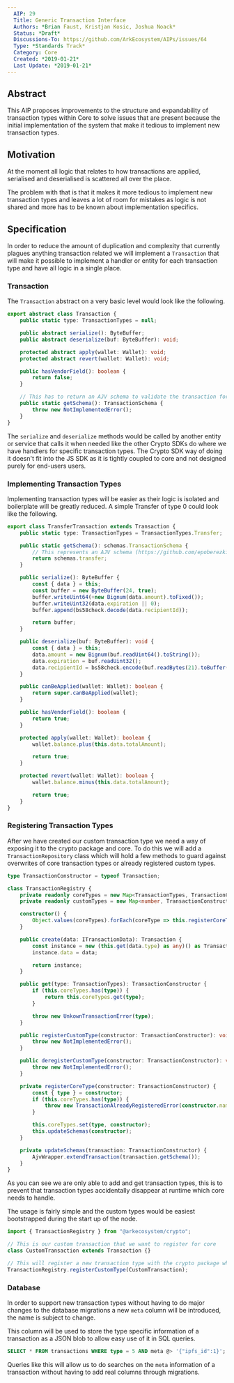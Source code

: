 ```yaml
---
  AIP: 29
  Title: Generic Transaction Interface
  Authors: *Brian Faust, Kristjan Kosic, Joshua Noack*
  Status: *Draft*
  Discussions-To: https://github.com/ArkEcosystem/AIPs/issues/64
  Type: *Standards Track*
  Category: Core
  Created: *2019-01-21*
  Last Update: *2019-01-21*
---
```


## Abstract

This AIP proposes improvements to the structure and expandability of transaction types within Core to solve issues that are present because the initial implementation of the system that make it tedious to implement new transaction types.

## Motivation

At the moment all logic that relates to how transactions are applied, serialised and deserialised is scattered all over the place.

The problem with that is that it makes it more tedious to implement new transaction types and leaves a lot of room for mistakes as logic is not shared and more has to be known about implementation specifics.

## Specification

In order to reduce the amount of duplication and complexity that currently plagues anything transaction related we will implement a `Transaction` that will make it possible to implement a handler or entity for each transaction type and have all logic in a single place.

### Transaction

The `Transaction` abstract on a very basic level would look like the following.

```ts
export abstract class Transaction {
    public static type: TransactionTypes = null;

    public abstract serialize(): ByteBuffer;
    public abstract deserialize(buf: ByteBuffer): void;

    protected abstract apply(wallet: Wallet): void;
    protected abstract revert(wallet: Wallet): void;

    public hasVendorField(): boolean {
        return false;
    }

    // This has to return an AJV schema to validate the transaction format
    public static getSchema(): TransactionSchema {
        throw new NotImplementedError();
    }
}
```

The `serialize` and `deserialize` methods would be called by another entity or service that calls it when needed like the other Crypto SDKs do where we have handlers for specific transaction types. The Crypto SDK way of doing it doesn't fit into the JS SDK as it is tightly coupled to core and not designed purely for end-users users.

### Implementing Transaction Types

Implementing transaction types will be easier as their logic is isolated and boilerplate will be greatly reduced. A simple Transfer of type 0 could look like the following.

```ts
export class TransferTransaction extends Transaction {
    public static type: TransactionTypes = TransactionTypes.Transfer;

    public static getSchema(): schemas.TransactionSchema {
        // This represents an AJV schema (https://github.com/epoberezkin/ajv)
        return schemas.transfer;
    }

    public serialize(): ByteBuffer {
        const { data } = this;
        const buffer = new ByteBuffer(24, true);
        buffer.writeUint64(+new Bignum(data.amount).toFixed());
        buffer.writeUint32(data.expiration || 0);
        buffer.append(bs58check.decode(data.recipientId));

        return buffer;
    }

    public deserialize(buf: ByteBuffer): void {
        const { data } = this;
        data.amount = new Bignum(buf.readUint64().toString());
        data.expiration = buf.readUint32();
        data.recipientId = bs58check.encode(buf.readBytes(21).toBuffer());
    }

    public canBeApplied(wallet: Wallet): boolean {
        return super.canBeApplied(wallet);
    }

    public hasVendorField(): boolean {
        return true;
    }

    protected apply(wallet: Wallet): boolean {
        wallet.balance.plus(this.data.totalAmount);

        return true;
    }

    protected revert(wallet: Wallet): boolean {
        wallet.balance.minus(this.data.totalAmount);

        return true;
    }
}
```

### Registering Transaction Types

After we have created our custom transaction type we need a way of exposing it to the crypto package and core. To do this we will add a `TransactionRepository` class which will hold a few methods to guard against overwrites of core transaction types or already registered custom types.

```ts
type TransactionConstructor = typeof Transaction;

class TransactionRegistry {
    private readonly coreTypes = new Map<TransactionTypes, TransactionConstructor>();
    private readonly customTypes = new Map<number, TransactionConstructor>();

    constructor() {
        Object.values(coreTypes).forEach(coreType => this.registerCoreType(coreType));
    }

    public create(data: ITransactionData): Transaction {
        const instance = new (this.get(data.type) as any)() as Transaction;
        instance.data = data;

        return instance;
    }

    public get(type: TransactionTypes): TransactionConstructor {
        if (this.coreTypes.has(type)) {
            return this.coreTypes.get(type);
        }

        throw new UnkownTransactionError(type);
    }

    public registerCustomType(constructor: TransactionConstructor): void {
        throw new NotImplementedError();
    }

    public deregisterCustomType(constructor: TransactionConstructor): void {
        throw new NotImplementedError();
    }

    private registerCoreType(constructor: TransactionConstructor) {
        const { type } = constructor;
        if (this.coreTypes.has(type)) {
            throw new TransactionAlreadyRegisteredError(constructor.name);
        }

        this.coreTypes.set(type, constructor);
        this.updateSchemas(constructor);
    }

    private updateSchemas(transaction: TransactionConstructor) {
        AjvWrapper.extendTransaction(transaction.getSchema());
    }
}
```

As you can see we are only able to add and get transaction types, this is to prevent that transaction types accidentally disappear at runtime which core needs to handle.

The usage is fairly simple and the custom types would be easiest bootstrapped during the start up of the node.

```ts
import { TransactionRegistry } from "@arkecosystem/crypto";

// This is our custom transaction that we want to register for core
class CustomTransaction extends Transaction {}

// This will register a new transaction type with the crypto package which core will be able to pick up
TransactionRegistry.registerCustomType(CustomTransaction);
```

### Database

In order to support new transaction types without having to do major changes to the database migrations a new `meta` column will be introduced, the name is subject to change.

This column will be used to store the type specific information of a transaction as a JSON blob to allow easy use of it in SQL queries.

```sql
SELECT * FROM transactions WHERE type = 5 AND meta @> '{"ipfs_id":1}';
```

Queries like this will allow us to do searches on the `meta` information of a transaction without having to add real columns through migrations.
